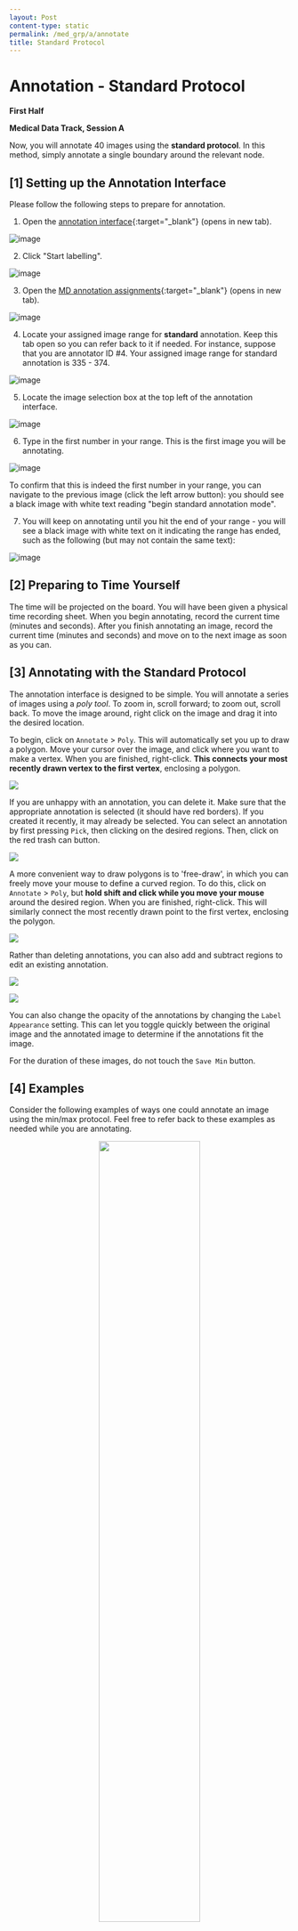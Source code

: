 ```yaml
---
layout: Post
content-type: static
permalink: /med_grp/a/annotate
title: Standard Protocol
---
```


# Annotation - Standard Protocol
**First Half**

**Medical Data Track, Session A**

Now, you will annotate 40 images using the **standard protocol**. In this method, simply annotate
a single boundary around the relevant node. 

## [1] Setting up the Annotation Interface

Please follow the following steps to prepare for annotation.

1. Open the [annotation interface](https://mua.cs.washington.edu/){:target="_blank"} (opens in new tab).

![image](https://user-images.githubusercontent.com/73039742/196007328-88327886-fcf4-4824-933d-5dced02e3a84.png)

2. Click "Start labelling".

![image](https://user-images.githubusercontent.com/73039742/196007355-0476558f-7696-4ffa-bde5-d3a101b7d4e2.png)

3. Open the [MD annotation assignments](/muadocs/annot_assigns/med){:target="_blank"} (opens in new tab).

![image](https://user-images.githubusercontent.com/73039742/196007396-aace832b-ad19-4910-aa20-979c810228c3.png)


4. Locate your assigned image range for **standard** annotation. Keep this tab open so you can refer back to it if needed. For instance, suppose that you are annotator ID #4. Your assigned image range for standard annotation is 335 - 374.

![image](https://user-images.githubusercontent.com/73039742/196007429-ce04a0e7-42b4-4581-9ce0-975684bf4956.png)

5. Locate the image selection box at the top left of the annotation interface.

![image](https://user-images.githubusercontent.com/73039742/196007467-dc9476d4-100b-45d8-8fa4-23ecbe48d825.png)

6. Type in the first number in your range. This is the first image you will be annotating.

![image](https://user-images.githubusercontent.com/73039742/196007505-467f5a89-c1c6-4f20-8017-376f1ffebbd9.png)

To confirm that this is indeed the first number in your range, you can navigate to the previous image (click the left arrow button): you should see a black image with white text reading "begin standard annotation mode". 

7. You will keep on annotating until you hit the end of your range - you will see a black image with white text on it indicating the range has ended, such as the following (but may not contain the same text):

![image](https://user-images.githubusercontent.com/73039742/196007565-98b04119-3ede-41eb-9dbf-606fa85b1787.png)

## [2] Preparing to Time Yourself

The time will be projected on the board. You will have been given a physical time recording sheet. When you begin annotating, record the current time (minutes and seconds). After you finish annotating an image, record the current time (minutes and seconds) and move on to the next image as soon as you can.

## [3] Annotating with the Standard Protocol

The annotation interface is designed to be simple. You will annotate a series of images using a _poly tool_. To zoom in, scroll forward; to zoom out, scroll back. To move the image around, right click on the image and drag it into the desired location. 

To begin, click on `Annotate` > `Poly`. This will automatically set you up to draw a polygon. Move your cursor over the image, and click where you want to make a vertex. When you are finished, right-click. **This connects your most recently drawn vertex to the first vertex**, enclosing a polygon. 

![](/muadocs/assets/img/0_click_annotate.gif)

If you are unhappy with an annotation, you can delete it. Make sure that the appropriate annotation is selected (it should have red borders). If you created it recently, it may already be selected. You can select an annotation by first pressing `Pick`, then clicking on the desired regions. Then, click on the red trash can button.

![](/muadocs/assets/img/1_delete.gif)

A more convenient way to draw polygons is to 'free-draw', in which you can freely move your mouse to define a curved region. To do this, click on `Annotate` > `Poly`, but **hold shift and click while you move your mouse** around the desired region. When you are finished, right-click. This will similarly connect the most recently drawn point to the first vertex, enclosing the polygon.

![](/muadocs/assets/img/2_shift_annotate.gif)

Rather than deleting annotations, you can also add and subtract regions to edit an existing annotation.

![](/muadocs/assets/img/3_add.gif)

![](/muadocs/assets/img/4_subtract.gif)

You can also change the opacity of the annotations by changing the `Label Appearance` setting. This can let you toggle quickly between the original image and the annotated image to determine if the annotations fit the image. 

For the duration of these images, do not touch the `Save Min` button.

## [4] Examples
Consider the following examples of ways one could annotate an image using the min/max protocol. Feel free to refer back to these examples as needed while you are annotating.

<center>
  <img src="/muadocs/assets/img/examples/standard/video2038633572.gif" width="60%" />
</center>

Additionally, use the following examples of annotations directly taken from the LIDC-IDRI dataset as references:

<script>
  
  body {
    overflow-x: hidden;
  }
  
  .full-screen-width {
    position: relative;
    left: 50%;
    right: 50%;
    margin-left: -50vw;
    margin-right: -50vw;
    max-width: 100vw;
    width: 100vw;
  }
</script>

<img
    class="full-screen-width"
    src="https://user-images.githubusercontent.com/73039742/196014024-25589488-15f6-44a9-ba2e-dcd0739751ac.png"
/>



## [5] Start Annotating

You may now begin annotating your range. Please ask your session lead if you have any questions or difficulties. You should take at most 30 to 40 seconds for each image, although you may be slower at first as you are acquainting yourself with the annotation interface.

## [6] Experience Survey

After you are finished annotating, please fill out this quick halfway [experience form](https://docs.google.com/forms/d/e/1FAIpQLSeD-Av6psdCXgZTDqjVjYw38tNFtWsD_lyDmDarc2_tpGBObA/viewform?usp=sf_link){:target="_blank"}.

## [7] Finished?

Congradulations! You're halfway done. [Let's Go →](/muadocs/med_grp/a/annotate2)

